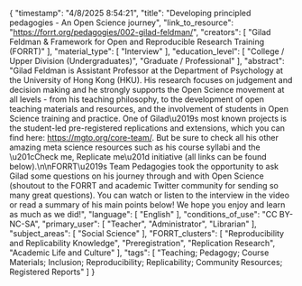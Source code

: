 {
    "timestamp": "4/8/2025 8:54:21",
    "title": "Developing principled pedagogies - An Open Science journey",
    "link_to_resource": "https://forrt.org/pedagogies/002-gilad-feldman/",
    "creators": [
        "Gilad Feldman & Framework for Open and Reproducible Research Training (FORRT)"
    ],
    "material_type": [
        "Interview"
    ],
    "education_level": [
        "College / Upper Division (Undergraduates)",
        "Graduate / Professional"
    ],
    "abstract": "Gilad Feldman is Assistant Professor at the Department of Psychology at the University of Hong Kong (HKU). His research focuses on judgement and decision making and he strongly supports the Open Science movement at all levels - from his teaching philosophy, to the development of open teaching materials and resources, and the involvement of students in Open Science training and practice. One of Gilad\u2019s most known projects is the student-led pre-registered replications and extensions, which you can find here: https://mgto.org/core-team/. But be sure to check all his other amazing meta science resources such as his course syllabi and the \u201cCheck me, Replicate me\u201d initiative (all links can be found below).\n\nFORRT\u2019s Team Pedagogies took the opportunity to ask Gilad some questions on his journey through and with Open Science (shoutout to the FORRT and academic Twitter community for sending so many great questions). You can watch or listen to the interview in the video or read a summary of his main points below! We hope you enjoy and learn as much as we did!",
    "language": [
        "English"
    ],
    "conditions_of_use": "CC BY-NC-SA",
    "primary_user": [
        "Teacher",
        "Administrator",
        "Librarian"
    ],
    "subject_areas": [
        "Social Science"
    ],
    "FORRT_clusters": [
        "Reproducibility and Replicability Knowledge",
        "Preregistration",
        "Replication Research",
        "Academic Life and Culture"
    ],
    "tags": [
        "Teaching; Pedagogy; Course Materials; Inclusion; Reproducibility; Replicability; Community Resources; Registered Reports"
    ]
}